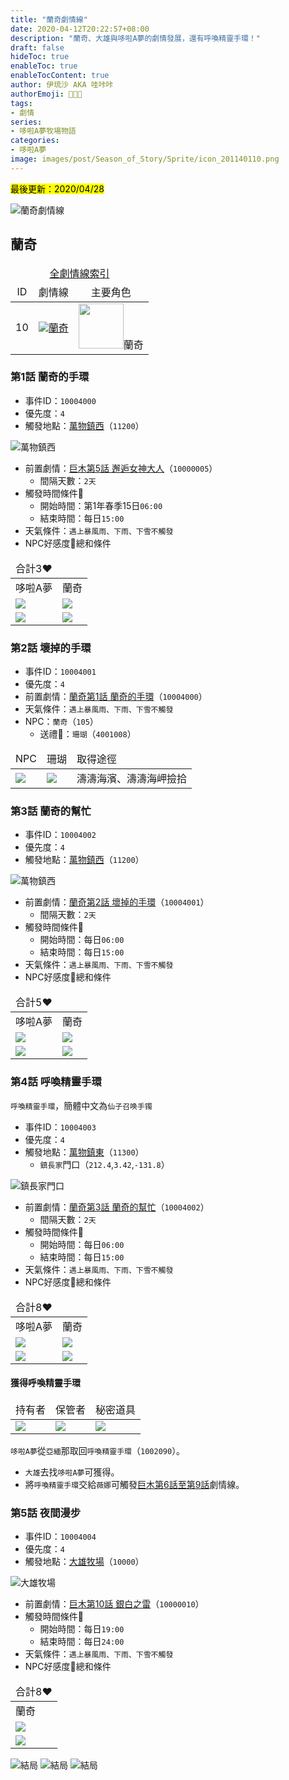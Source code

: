 ```yaml
---
title: "蘭奇劇情線"
date: 2020-04-12T20:22:57+08:00
description: "蘭奇、大雄與哆啦A夢的劇情發展，還有呼喚精靈手環！"
draft: false
hideToc: true
enableToc: true
enableTocContent: true
author: 伊琉沙 AKA 哇咔咔
authorEmoji: 👩🏿‍🚀
tags: 
- 劇情
series:
- 哆啦A夢牧場物語
categories:
- 哆啦A夢
image: images/post/Season_of_Story/Sprite/icon_201140110.png
---
```

<mark>最後更新：2020/04/28</mark>

![蘭奇劇情線](/images/post/Season_of_Story/Texture2D/EventImage_1005.png)

## 蘭奇
<table>
    <thead>
        <tr>
            <td align="center" colspan="10" class="expand__content"><a href="../doraemon-story-index/#劇情線">全劇情線索引</a></td>
        </tr>
        <tr>
            <td align="center">ID</td>
            <td align="center">劇情線</td>
            <td align="center" colspan="10">主要角色</td>
        </tr>
    </thead>
    <tr>
        <td align="center" class="breadcrumb">10</td>
        <td align="center"><a href="../doraemon-story-10"><img src= "/images/post/Season_of_Story/Sprite/icon_201140110.png">蘭奇</a></td>
        <td align="center"><img width="72px" src= "/images/post/Season_of_Story/Sprite/icon_201041050.png">蘭奇</td>
    </tr>
</table>

### 第1話 蘭奇的手環
+ 事件ID：`10004000`
+ 優先度：`4`
+ 觸發地點：[萬物鎮西](../doraemon-story-map-11200-west-natura)（`11200`）

![萬物鎮西](/images/post/Season_of_Story/Map/11200.png)
+ 前置劇情：[巨木第5話 邂逅女神大人](../doraemon-story-00#第5話-邂逅女神大人)（`10000005`）
    + 間隔天數：`2天`
+ 觸發時間條件📆
    + 開始時間：第1年春季15日`06:00`
    + 結束時間：每日`15:00`
+ 天氣條件：`遇上暴風雨、下雨、下雪不觸發`
+ NPC好感度💝總和條件
<table>
    <thead>
        <tr>
            <td>合計3❤️</td>
        </tr>
    </thead>
    <tr>
        <td>哆啦A夢</td>
        <td>蘭奇</td>
    </tr>
    <tr>
        <td><img src= "/images/post/Season_of_Story/Sprite/icon_201041010.png"></td>
        <td><img src= "/images/post/Season_of_Story/Sprite/icon_201041050.png"></td>
    </tr>
    <tr>
        <td><img src= "/images/post/Season_of_Story/Sprite/icon_201060020.png"></td>
        <td><img src= "/images/post/Season_of_Story/Sprite/icon_201060010.png"></td>
    </tr>
</table>

### 第2話 壞掉的手環
+ 事件ID：`10004001`
+ 優先度：`4`
+ 前置劇情：[蘭奇第1話 蘭奇的手環](#第1話-蘭奇的手環)（`10004000`）
+ 天氣條件：`遇上暴風雨、下雨、下雪不觸發`
+ NPC：`蘭奇`（`105`）
    + 送禮🎁：`珊瑚`（`4001008`）
<table>
    <thead>
        <tr>
            <td>NPC</td>
            <td>珊瑚</td>
            <td>取得途徑</td>
        </tr>
    </thead>
    <tr>
        <td><img src= "/images/post/Season_of_Story/Sprite/icon_201041050.png"></td>
        <td><img src= "/images/post/Season_of_Story/Sprite/icon_4001008.png"></td>
        <td>濤濤海濱、濤濤海岬撿拾</td>
    </tr>
</table>

### 第3話 蘭奇的幫忙
+ 事件ID：`10004002`
+ 優先度：`4`
+ 觸發地點：[萬物鎮西](../doraemon-story-map-11200-west-natura)（`11200`）

![萬物鎮西](/images/post/Season_of_Story/Map/11200.png)
+ 前置劇情：[蘭奇第2話 壞掉的手環](#第2話-壞掉的手環)（`10004001`）
    + 間隔天數：`2天`
+ 觸發時間條件📆
    + 開始時間：每日`06:00`
    + 結束時間：每日`15:00`
+ 天氣條件：`遇上暴風雨、下雨、下雪不觸發`
+ NPC好感度💝總和條件
<table>
    <thead>
        <tr>
            <td>合計5❤️</td>
        </tr>
    </thead>
    <tr>
        <td>哆啦A夢</td>
        <td>蘭奇</td>
    </tr>
    <tr>
        <td><img src= "/images/post/Season_of_Story/Sprite/icon_201041010.png"></td>
        <td><img src= "/images/post/Season_of_Story/Sprite/icon_201041050.png"></td>
    </tr>
    <tr>
        <td><img src= "/images/post/Season_of_Story/Sprite/icon_201060030.png"></td>
        <td><img src= "/images/post/Season_of_Story/Sprite/icon_201060020.png"></td>
    </tr>
</table>

### 第4話 呼喚精靈手環
`呼喚精靈手環`，簡體中文為`仙子召唤手镯`
+ 事件ID：`10004003`
+ 優先度：`4`
+ 觸發地點：[萬物鎮東](../doraemon-story-map-11300-east-natura)（`11300`）
    + `鎮長家`門口（`212.4`,`3.42`,`-131.8`）

![鎮長家門口](/images/post/Season_of_Story/Map/11300-200.png)
+ 前置劇情：[蘭奇第3話 蘭奇的幫忙](#第3話-蘭奇的幫忙)（`10004002`）
    + 間隔天數：`2天`
+ 觸發時間條件📆
    + 開始時間：每日`06:00`
    + 結束時間：每日`15:00`
+ 天氣條件：`遇上暴風雨、下雨、下雪不觸發`
+ NPC好感度💝總和條件
<table>
    <thead>
        <tr>
            <td>合計8❤️</td>
        </tr>
    </thead>
    <tr>
        <td>哆啦A夢</td>
        <td>蘭奇</td>
    </tr>
    <tr>
        <td><img src= "/images/post/Season_of_Story/Sprite/icon_201041010.png"></td>
        <td><img src= "/images/post/Season_of_Story/Sprite/icon_201041050.png"></td>
    </tr>
    <tr>
        <td><img src= "/images/post/Season_of_Story/Sprite/icon_201060040.png"></td>
        <td><img src= "/images/post/Season_of_Story/Sprite/icon_201060040.png"></td>
    </tr>
</table>

#### 獲得呼喚精靈手環
<table>
    <thead>
        <tr>
            <td>持有者</td>
            <td>保管者</td>
            <td>秘密道具</td>
        </tr>
    </thead>
    <tr>
        <td><img src= "/images/post/Season_of_Story/Sprite/icon_201041200.png"></td>
        <td><img src= "/images/post/Season_of_Story/Sprite/icon_201041010.png"></td>
        <td><img src= "/images/post/Season_of_Story/Sprite/icon_1002090.png"></td>
    </tr>
</table>

`哆啦A夢`從`亞緬`那取回`呼喚精靈手環`（`1002090`）。
+ `大雄`去找`哆啦A夢`可獲得。
+ 將`呼喚精靈手環`交給`薇娜`可觸發[巨木第6話至第9話](../doraemon-story-00#第6話至第9話)劇情線。

### 第5話 夜間漫步
+ 事件ID：`10004004`
+ 優先度：`4`
+ 觸發地點：[大雄牧場](../doraemon-story-map-10000-nobita-farm)（`10000`）

![大雄牧場](/images/post/Season_of_Story/Map/10000.png)
+ 前置劇情：[巨木第10話 銀白之雷](../doraemon-story-00#第10話-銀白之雷)（`10000010`）
+ 觸發時間條件📆
    + 開始時間：每日`19:00`
    + 結束時間：每日`24:00`
+ 天氣條件：`遇上暴風雨、下雨、下雪不觸發`
+ NPC好感度💝總和條件
<table>
    <thead>
        <tr>
            <td>合計8❤️</td>
        </tr>
    </thead>
    <tr>
        <td>蘭奇</td>
    </tr>
    <tr>
        <td><img src= "/images/post/Season_of_Story/Sprite/icon_201041050.png"></td>
    </tr>
    <tr>
        <td><img src= "/images/post/Season_of_Story/Sprite/icon_201060080.png"></td>
    </tr>
</table>

![結局](/images/post/Season_of_Story/Texture2D/EventImage_1003.png)
![結局](/images/post/Season_of_Story/Texture2D/EventImage_1004.png)
![結局](/images/post/Season_of_Story/Texture2D/EventImage_1005.png)